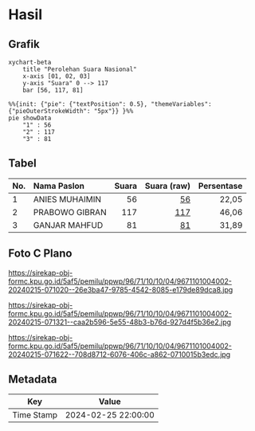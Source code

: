 # Hasil

## Grafik

```mermaid
xychart-beta
    title "Perolehan Suara Nasional"
    x-axis [01, 02, 03]
    y-axis "Suara" 0 --> 117
    bar [56, 117, 81]
```

```mermaid
%%{init: {"pie": {"textPosition": 0.5}, "themeVariables": {"pieOuterStrokeWidth": "5px"}} }%%
pie showData
    "1" : 56
    "2" : 117
    "3" : 81
```

## Tabel

| No. | Nama Paslon    | Suara | Suara (raw) | Persentase |
|:--- |:-------------- | -----:| -----------:| ----------:|
| 1   | ANIES MUHAIMIN | 56    | [56][p-1]   | 22,05      |
| 2   | PRABOWO GIBRAN | 117   | [117][p-2]  | 46,06      |
| 3   | GANJAR MAHFUD  | 81    | [81][p-3]   | 31,89      |


[p-1]: https://github.com/gigit-pemilu/pemilu-2024/blob/main/pilpres/hitung-suara/sub/96-papua-barat-daya/sub/71-kota-sorong/sub/10-maladum-mes/sub/1004-tanjung-kasuari/sub/002-tps/sub/paslon-1.txt
[p-2]: https://github.com/gigit-pemilu/pemilu-2024/blob/main/pilpres/hitung-suara/sub/96-papua-barat-daya/sub/71-kota-sorong/sub/10-maladum-mes/sub/1004-tanjung-kasuari/sub/002-tps/sub/paslon-2.txt
[p-3]: https://github.com/gigit-pemilu/pemilu-2024/blob/main/pilpres/hitung-suara/sub/96-papua-barat-daya/sub/71-kota-sorong/sub/10-maladum-mes/sub/1004-tanjung-kasuari/sub/002-tps/sub/paslon-3.txt

## Foto C Plano

https://sirekap-obj-formc.kpu.go.id/5af5/pemilu/ppwp/96/71/10/10/04/9671101004002-20240215-071020--26e3ba47-9785-4542-8085-e179de89dca8.jpg

https://sirekap-obj-formc.kpu.go.id/5af5/pemilu/ppwp/96/71/10/10/04/9671101004002-20240215-071321--caa2b596-5e55-48b3-b76d-927d4f5b36e2.jpg

https://sirekap-obj-formc.kpu.go.id/5af5/pemilu/ppwp/96/71/10/10/04/9671101004002-20240215-071622--708d8712-6076-406c-a862-0710015b3edc.jpg


## Metadata

| Key        | Value               |
| ---------- | ------------------- |
| Time Stamp | 2024-02-25 22:00:00 |



